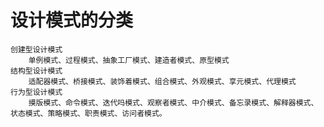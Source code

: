 # 设计模式的分类
    创建型设计模式
        单例模式、过程模式、抽象工厂模式、建造者模式、原型模式
    结构型设计模式
        适配器模式、桥接模式、装饰着模式、组合模式、外观模式、享元模式、代理模式
    行为型设计模式
        摸版模式、命令模式、迭代吗模式、观察者模式、中介模式、备忘录模式、解释器模式、状态模式、策略模式、职责模式、访问者模式。

